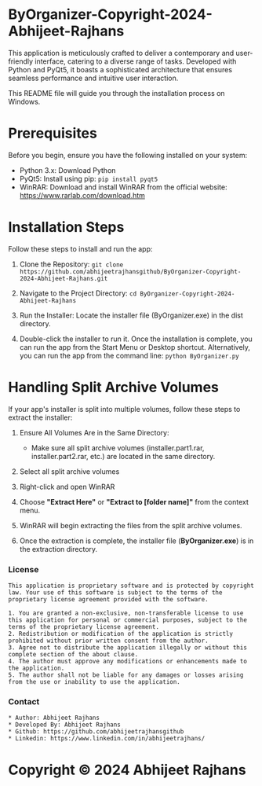 # ByOrganizer-Copyright-2024-Abhijeet-Rajhans
This application is meticulously crafted to deliver a contemporary and user-friendly interface, catering to a diverse range of tasks. Developed with Python and PyQt5, it boasts a sophisticated architecture that ensures seamless performance and intuitive user interaction.

This README file will guide you through the installation process on Windows.

# Prerequisites
Before you begin, ensure you have the following installed on your system:

* Python 3.x: Download Python
* PyQt5: Install using pip: `pip install pyqt5`
* WinRAR: Download and install WinRAR from the official website: https://www.rarlab.com/download.htm

# Installation Steps
Follow these steps to install and run the app:

1. Clone the Repository:
`git clone https://github.com/abhijeetrajhansgithub/ByOrganizer-Copyright-2024-Abhijeet-Rajhans.git`

2. Navigate to the Project Directory:
`cd ByOrganizer-Copyright-2024-Abhijeet-Rajhans`

3. Run the Installer:
Locate the installer file (ByOrganizer.exe) in the dist directory.

4. Double-click the installer to run it.
Once the installation is complete, you can run the app from the Start Menu or Desktop shortcut.
Alternatively, you can run the app from the command line:
`python ByOrganizer.py`

# Handling Split Archive Volumes
If your app's installer is split into multiple volumes, follow these steps to extract the installer:

1. Ensure All Volumes Are in the Same Directory:
      * Make sure all split archive volumes (installer.part1.rar, installer.part2.rar, etc.) are located in the same directory.
  
2. Select all split archive volumes
3. Right-click and open WinRAR
4. Choose **"Extract Here"** or **"Extract to [folder name]"** from the context menu.
5. WinRAR will begin extracting the files from the split archive volumes.
6. Once the extraction is complete, the installer file (**ByOrganizer.exe**) is in the extraction directory.

### License
    This application is proprietary software and is protected by copyright law. Your use of this software is subject to the terms of the proprietary license agreement provided with the software.
    
    1. You are granted a non-exclusive, non-transferable license to use this application for personal or commercial purposes, subject to the terms of the proprietary license agreement.
    2. Redistribution or modification of the application is strictly prohibited without prior written consent from the author.
    3. Agree not to distribute the application illegally or without this complete section of the about clause.
    4. The author must approve any modifications or enhancements made to the application.
    5. The author shall not be liable for any damages or losses arising from the use or inability to use the application.

### Contact
    * Author: Abhijeet Rajhans
    * Developed By: Abhijeet Rajhans
    * Github: https://github.com/abhijeetrajhansgithub
    * Linkedin: https://www.linkedin.com/in/abhijeetrajhans/

# **Copyright © 2024 Abhijeet Rajhans**

